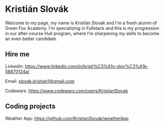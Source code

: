 # Kristián Slovák

Welcome to my page, my name is Kristián Slovák and I'm a fresh alumni of Green Fox Academy. I'm specializing in Fullstack and this is my progression in our after-course Huli program, where I'm sharpening my skills to become an even better candidate.

## Hire me
LinkedIn: https://www.linkedin.com/in/kristi%C3%A1n-slov%C3%A1k-58870124a/

Email: slovak.kristian1@gmail.com

Codewars: https://www.codewars.com/users/KristianSlovak

## Coding projects
Weather App: https://github.com/KristianSlovak/weatherApp 




